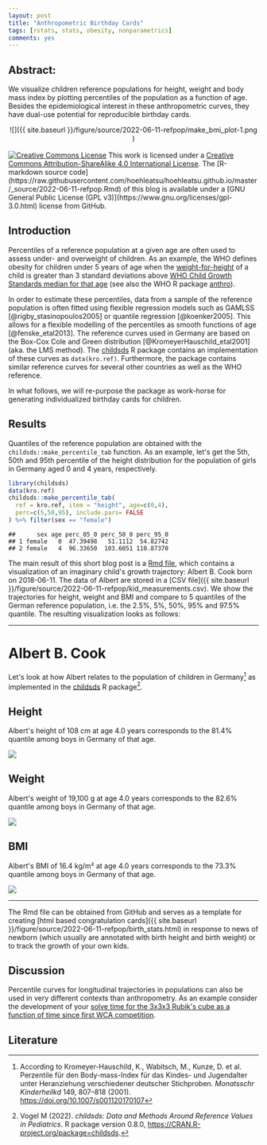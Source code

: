 ```yaml
---
layout: post
title: "Anthropometric Birthday Cards"
tags: [rstats, stats, obesity, nonparametrics]
comments: yes
---
```


 <!-- bibliography: /Users/hoehle/Literature/Bibtex/jabref.bib -->




## Abstract:

We visualize children reference populations for height, weight and body mass index by plotting percentiles of the population as a function of age. Besides the epidemiological interest in these anthropometric curves, they have dual-use potential for reproducible birthday cards.

<center>
![]({{ site.baseurl }}/figure/source/2022-06-11-refpop/make_bmi_plot-1.png )
</center>

<br>
<a rel="license" href="http://creativecommons.org/licenses/by-sa/4.0/"><img alt="Creative Commons License" style="border-width:0" src="https://i.creativecommons.org/l/by-sa/4.0/88x31.png"/></a>
This work is licensed under a <a rel="license"
href="http://creativecommons.org/licenses/by-sa/4.0/">Creative Commons
Attribution-ShareAlike 4.0 International License</a>.
The [R-markdown source code](https://raw.githubusercontent.com/hoehleatsu/hoehleatsu.github.io/master/_source/2022-06-11-refpop.Rmd) of this blog is available under a [GNU General Public License (GPL v3)](https://www.gnu.org/licenses/gpl-3.0.html) license from GitHub.

## Introduction

Percentiles of a reference population at a given age are often used to assess under- and overweight of children. As an example, the WHO defines 
obesity for children under 5 years of age when the [weight-for-height](https://cdn.who.int/media/docs/default-source/child-growth/child-growth-standards/indicators/weight-for-length-height/cht-wfl-girls-z-0-2.pdf?sfvrsn=a683172c_11) of a child is greater than 3 standard deviations above [WHO Child Growth Standards median for that age](https://www.who.int/news-room/fact-sheets/detail/obesity-and-overweight) (see also the WHO R package [anthro](https://cran.r-project.org/web/packages/anthro/index.html)).

In order to estimate these percentiles, data from a sample of the reference population is often fitted using flexible regression models such as GAMLSS [@rigby_stasinopoulos2005] or quantile regression [@koenker2005]. This allows for a flexible modelling of the percentiles as smooth functions of age [@fenske_etal2013]. The reference curves used in Germany are based on the Box-Cox Cole and Green distribution [@KromeyerHauschild_etal2001] (aka. the LMS method).
The [childsds](https://cran.r-project.org/web/packages/childsds/index.html) R package contains an implementation of these curves as `data(kro.ref)`. Furthermore, the package contains similar reference curves for several other countries as well as the WHO reference. 

In what follows, we will re-purpose the package as work-horse for generating individualized birthday cards for children.

## Results

Quantiles of the reference population are obtained with the `childsds::make_percentile_tab` function. As an example, let's get the 5th, 50th and 95th percentile of the height distribution for the population of girls in Germany aged 0 and 4 years, respectively.


```r
library(childsds)
data(kro.ref)
childsds::make_percentile_tab(
  ref = kro.ref, item = "height", age=c(0,4),
  perc=c(5,50,95), include.pars= FALSE
) %>% filter(sex == "female") 
```

```
##      sex age perc_05_0 perc_50_0 perc_95_0
## 1 female   0  47.39498   51.1112  54.82742
## 2 female   4  96.33650  103.6051 110.87370
```


The main result of this short blog post is a [Rmd file](https://github.com/hoehleatsu/hoehleatsu.github.io/blob/master/figure/source/2022-06-11-refpop/birth_stats.Rmd), which contains a visualization of an imaginary child's growth trajectory: Albert B. Cook born on 2018-06-11. The data of Albert are stored in a [CSV file]({{ site.baseurl }}/figure/source/2022-06-11-refpop/kid_measurements.csv). We show the trajectories for height, weight and BMI and compare to 5 quantiles of the German reference population, i.e. the 2.5%, 5%, 50%, 95% and 97.5% quantile. The resulting visualization looks as follows:

<hr>

<!--
---
title: "Birth statistics"
author: ""
date: '2024-02-13'
output:
  html_document: default
  pdf_document: default
editor_options:
 chunk_output_type: console
---
-->
<!-- 
Remove above comment to make this into an Rmd file. This was commented in order
     for Jekyll not to accidently process the page when creating the blog
-->
















# Albert B. Cook

Let's look at how Albert relates to the population of children in Germany[^1] as implemented in the [childsds](https://cran.r-project.org/web/packages/childsds/index.html) R package[^2].

## Height

Albert's height of 108 cm at age 4.0 years corresponds to the 81.4% quantile among boys in Germany of that age.

<img src="{{ site.baseurl }}/figure/source/2022-06-11-refpop/make_height_plot-1.png" style="display: block; margin: auto;" />


## Weight

Albert's weight of 19,100 g at age 4.0 years corresponds to the 82.6% quantile among boys in Germany of that age.

<img src="{{ site.baseurl }}/figure/source/2022-06-11-refpop/make_weight_plot-1.png" style="display: block; margin: auto;" />

## BMI

Albert's BMI of 16.4 kg/m² at age 4.0 years corresponds to the 73.3% quantile among boys in Germany of that age.

<img src="{{ site.baseurl }}/figure/source/2022-06-11-refpop/make_bmi_plot-1.png" style="display: block; margin: auto;" />



 


[^1]: According to Kromeyer-Hauschild, K., Wabitsch, M., Kunze, D. et al. Perzentile für den Body-mass-Index für das Kindes- und Jugendalter unter Heranziehung verschiedener deutscher Stichproben. *Monatsschr Kinderheilkd* 149, 807–818 (2001). https://doi.org/10.1007/s001120170107

[^2]: Vogel M (2022). _childsds: Data and Methods Around Reference Values in Pediatrics_. R package version 0.8.0,
<https://CRAN.R-project.org/package=childsds>.
<hr>

The Rmd file can be obtained from GitHub and serves as a template for creating [html based congratulation cards]({{ site.baseurl }}/figure/source/2022-06-11-refpop/birth_stats.html) in response to news of newborn (which usually are annotated with birth height and birth weight) or to track the growth of your own kids.

## Discussion

Percentile curves for longitudinal trajectories in populations can also be used in very different contexts than anthropometry. As an example consider the development of your [solve time for the 3x3x3 Rubik's cube as a function of time since first WCA competition](https://staff.math.su.se/hoehle/blog/2019/05/06/wcamining.html). 


## Literature



